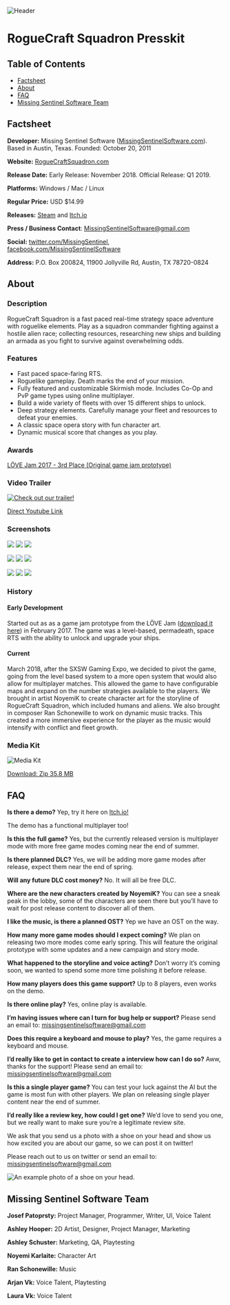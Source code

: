 ![Header](header.png)

# RogueCraft Squadron Presskit

## Table of Contents

* [Factsheet](#factsheet)
* [About](#about)
* [FAQ](#faq)
* [Missing Sentinel Software Team](#team)

[](#factsheet)

## Factsheet

**Developer:** Missing Sentinel Software ([MissingSentinelSoftware.com](http://MissingSentinelSoftware.com)). Based in Austin, Texas. Founded: October 20, 2011

**Website:** [RogueCraftSquadron.com](http://roguecraftsquadron.com/)

**Release Date:** Early Release: November 2018. Official Release: Q1 2019.

**Platforms:** Windows / Mac / Linux

**Regular Price:** USD $14.99

**Releases:** [Steam](https://store.steampowered.com/app/1000810/RogueCraft_Squadron/) and [Itch.io](https://josefnpat.itch.io/roguecraft-squadron)

**Press / Business Contact**: [MissingSentinelSoftware@gmail.com](mailto:MissingSenitelSoftware@gmail.com)

**Social:** [twitter.com/MissingSentinel](https://twitter.com/MissingSentinel), [facebook.com/MissingSentinelSoftware](https://www.facebook.com/MissingSentinelSoftware)

**Address:** P.O. Box 200824, 11900 Jollyville Rd, Austin, TX 78720-0824

[](#about)

## About

### Description

RogueCraft Squadron is a fast paced real-time strategy space adventure with roguelike elements. Play as a squadron commander fighting against a hostile alien race; collecting resources, researching new ships and building an armada as you fight to survive against overwhelming odds.

### Features

- Fast paced space-faring RTS. 
- Roguelike gameplay. Death marks the end of your mission.
- Fully featured and customizable Skirmish mode. Includes Co-Op and PvP game types using online multiplayer.
- Build a wide variety of fleets with over 15 different ships to unlock.
- Deep strategy elements. Carefully manage your fleet and resources to defeat your enemies.
- A classic space opera story with fun character art.
- Dynamic musical score that changes as you play.

### Awards

[LÖVE Jam 2017 - 3rd Place (Original game jam prototype)](https://itch.io/jam/love2d-jam/rate/121472)

### Video Trailer

[![Check out our trailer!](youtube.png)](https://www.youtube.com/watch?v=IMLxxkWiuaU)

[Direct Youtube Link](https://www.youtube.com/watch?v=-IlYHr2tgs8)

### Screenshots

[![](tn/1.png)](ss/1.png) [![](tn/2.png)](ss/2.png) [![](tn/3.png)](ss/3.png)

[![](tn/4.png)](ss/4.png) [![](tn/5.png)](ss/5.png) [![](tn/6.png)](ss/6.png)

[![](tn/7.png)](ss/7.png) [![](tn/8.png)](ss/8.png) [![](tn/9.png)](ss/9.png)

### History

#### Early Development

Started out as as a game jam prototype from the LÖVE Jam ([download it here](https://missingsentinelsoftware.com/game/roguecraft-squadron)) in February 2017. The game was a level-based, permadeath, space RTS with the ability to unlock and upgrade your ships.

#### Current

March 2018, after the SXSW Gaming Expo, we decided to pivot the game, going from the level based system to a more open system that would also allow for multiplayer matches. This allowed the game to have configurable maps and expand on the number strategies available to the players. We brought in artist NoyemiK to create character art for the storyline of RogueCraft Squadron, which included humans and aliens. We also brought in composer Ran Schonewille to work on dynamic music tracks. This created a more immersive experience for the player as the music would intensify with conflict and fleet growth.

### Media Kit

![Media Kit](MediaKit.png)

[Download: Zip 35.8 MB](MediaKit.zip)

[](#faq)

## FAQ

**Is there a demo?** Yep, try it here on [Itch.io!](https://josefnpat.itch.io/roguecraft-squadron)

The demo has a functional multiplayer too!

**Is this the full game?** Yes, but the currently released version is multiplayer mode with more free game modes coming near the end of summer. 

**Is there planned DLC?** Yes, we will be adding more game modes after release, expect them near the end of spring.

**Will any future DLC cost money?** No. It will all be free DLC.

**Where are the new characters created by NoyemiK?** You can see a sneak peak in the lobby, some of the characters are seen there but you’ll have to wait for post release content to discover all of them.

**I like the music, is there a planned OST?** Yep we have an OST on the way.

**How many more game modes should I expect coming?** We plan on releasing two more modes come early spring. This will feature the original prototype with some updates and a new campaign and story mode.

**What happened to the storyline and voice acting?** Don’t worry it’s coming soon, we wanted to spend some more time polishing it before release.

**How many players does this game support?** Up to 8 players, even works on the demo.

**Is there online play?** Yes, online play is available. 

**I’m having issues where can I turn for bug help or support?** Please send an email to:  [missingsentinelsoftware@gmail.com](mailto:missingsentinelsoftware@gmail.com)

**Does this require a keyboard and mouse to play?** Yes, the game requires a keyboard and mouse.

**I’d really like to get in contact to create a interview how can I do so?** Aww, thanks for the support! Please send an email to: [missingsentinelsoftware@gmail.com](mailto:missingsentinelsoftware@gmail.com) 

**Is this a single player game?** You can test your luck against the AI but the game is most fun with other players. We plan on releasing single player content near the end of summer.

**I’d really like a review key, how could I get one?** We’d love to send you one, but we really want to make sure you’re a legitimate review site.

We ask that you send us a photo with a shoe on your head and show us how excited you are about our game, so we can post it on twitter!

Please reach out to us on twitter or send an email to: missingsentinelsoftware@gmail.com

![An example photo of a shoe on your head.](shoeonhead.png)

[](#team)

## Missing Sentinel Software Team

**Josef Patoprsty:** Project Manager, Programmer, Writer, UI, Voice Talent

**Ashley Hooper:** 2D Artist, Designer, Project Manager, Marketing

**Ashley Schuster:** Marketing, QA, Playtesting

**Noyemi Karlaite:** Character Art

**Ran Schonewille:** Music

**Arjan Vk:** Voice Talent, Playtesting

**Laura Vk:** Voice Talent